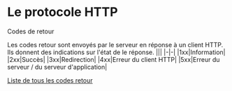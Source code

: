# Le protocole HTTP
Codes de retour

Les codes retour sont envoyés par le serveur en réponse à un client HTTP.<br/>
Ils donnent des indications sur l'état de le réponse.
|||
|-|-|
|1xx|Information|
|2xx|Succès|
|3xx|Redirection|
|4xx|Erreur du client HTTP|
|5xx|Erreur du serveur / du serveur d'application|

[Liste de tous les codes retour](https://fr.wikipedia.org/wiki/Liste_des_codes_HTTP)